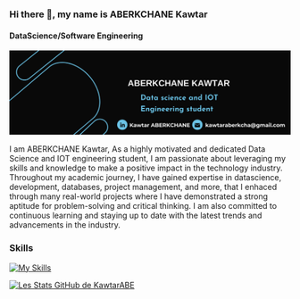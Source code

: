 ### Hi there 👋, my name is ABERKCHANE Kawtar
#### DataScience/Software Engineering
![DataScience/Software Engineering](https://github.com/KawtarABE/KawtarABE/blob/main/image.png?raw=true)


I am ABERKCHANE Kawtar, As a highly motivated and dedicated Data Science and IOT engineering student, I am passionate about leveraging my skills and knowledge to make a positive impact in the technology industry. Throughout my academic journey, I have gained expertise in datascience, development, databases, project management, and more, that I enhaced through many real-world projects where I have demonstrated a strong aptitude for problem-solving and critical thinking. I am also committed to continuous learning and staying up to date with the latest trends and advancements in the industry.

### Skills 
[![My Skills](https://skillicons.dev/icons?i=python,html,css,mysql,java)](https://skillicons.dev)

[![Les Stats GitHub de KawtarABE](https://github-readme-stats.vercel.app/api?username=KawtarABE)](https://github.com/anuraghazra/github-readme-stats)











